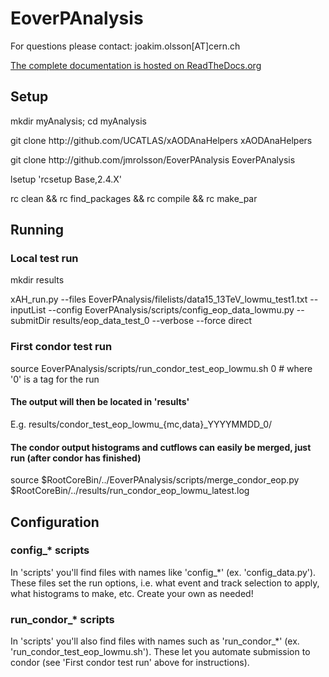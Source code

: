 # EoverPAnalysis
For questions please contact: joakim.olsson[AT]cern.ch

<a href="http://eoverp.readthedocs.io/en/latest/">The complete documentation is hosted on ReadTheDocs.org</a> 

<h2>Setup</h2>
<p>mkdir myAnalysis; cd myAnalysis</p>
<p>git clone http://github.com/UCATLAS/xAODAnaHelpers xAODAnaHelpers</p>
<p>git clone http://github.com/jmrolsson/EoverPAnalysis EoverPAnalysis</p>
<p>lsetup 'rcsetup Base,2.4.X'</p>
<p>rc clean && rc find_packages && rc compile && rc make_par</p>

<h2>Running</h2>

<h3>Local test run</h3>
<p>mkdir results</p>
<p>xAH_run.py --files EoverPAnalysis/filelists/data15_13TeV_lowmu_test1.txt --inputList --config EoverPAnalysis/scripts/config_eop_data_lowmu.py --submitDir results/eop_data_test_0 --verbose --force direct</p>

<h3>First condor test run</h3>
<p>source EoverPAnalysis/scripts/run_condor_test_eop_lowmu.sh 0 # where '0' is a tag for the run</p>
<h4>The output will then be located in 'results'</h4>
<p>E.g. results/condor_test_eop_lowmu_{mc,data}_YYYYMMDD_0/</p>
<h4>The condor output histograms and cutflows can easily be merged, just run (after condor has finished)</h4> 
<p>source $RootCoreBin/../EoverPAnalysis/scripts/merge_condor_eop.py $RootCoreBin/../results/run_condor_eop_lowmu_latest.log

<h2>Configuration</h2>

<h3>config_* scripts</h3>

<p>In 'scripts' you'll find files with names like 'config_*' (ex. 'config_data.py'). These files set the run options, i.e. what event and track selection to apply, what histograms to make, etc. Create your own as needed!</p>

<h3>run_condor_* scripts</h3>

<p>In 'scripts' you'll also find files with names such as 'run_condor_*' (ex. 'run_condor_test_eop_lowmu.sh'). These let you automate submission to condor (see 'First condor test run' above for instructions).</p>
